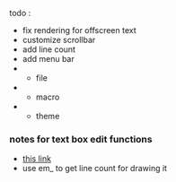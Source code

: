 todo :
- fix rendering for offscreen text
- customize scrollbar
- add line count
- add menu bar
- - file
- - macro
- - theme

### notes for text box edit functions
- [this link](https://learn.microsoft.com/en-us/windows/win32/controls/use-a-multiline-edit-control)
- use em_ to get line count for drawing it